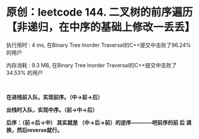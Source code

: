 # 原创：leetcode 144. 二叉树的前序遍历【非递归，在中序的基础上修改一丢丢】

执行用时 : 4 ms, 在Binary Tree Inorder Traversal的C++提交中击败了96.24%的用户

内存消耗 : 9.3 MB, 在Binary Tree Inorder Traversal的C++提交中击败了34.53% 的用户

 

**在进栈前入队，实现前序。（中-&gt;前-&gt;后）**

**出栈时入队，实现中序。（前-&gt;中-&gt;后）**

**后序：（前-&gt;后-&gt;中） 其实就是 （中-&gt;后-&gt;前）的逆序————吧前序的前 后 调换，然后reverse就行。**

 
